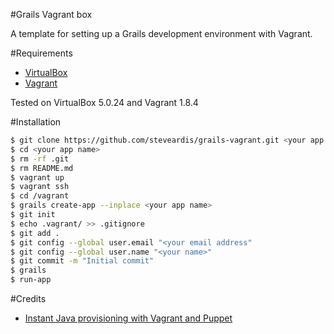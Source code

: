 #Grails Vagrant box

A template for setting up a Grails development environment with Vagrant.

#Requirements

* [VirtualBox](https://www.virtualbox.org)
* [Vagrant](http://vagrantup.com)

Tested on VirtualBox 5.0.24 and Vagrant 1.8.4

#Installation

```bash
$ git clone https://github.com/steveardis/grails-vagrant.git <your app name>
$ cd <your app name>
$ rm -rf .git
$ rm README.md
$ vagrant up
$ vagrant ssh
$ cd /vagrant
$ grails create-app --inplace <your app name>
$ git init
$ echo .vagrant/ >> .gitignore
$ git add .
$ git config --global user.email "<your email address"
$ git config --global user.name "<your name>"
$ git commit -m "Initial commit"
$ grails
$ run-app
```

#Credits

* [Instant Java provisioning with Vagrant and Puppet](https://bitbucket.org/durdn/stash-vagrant-install.git)
